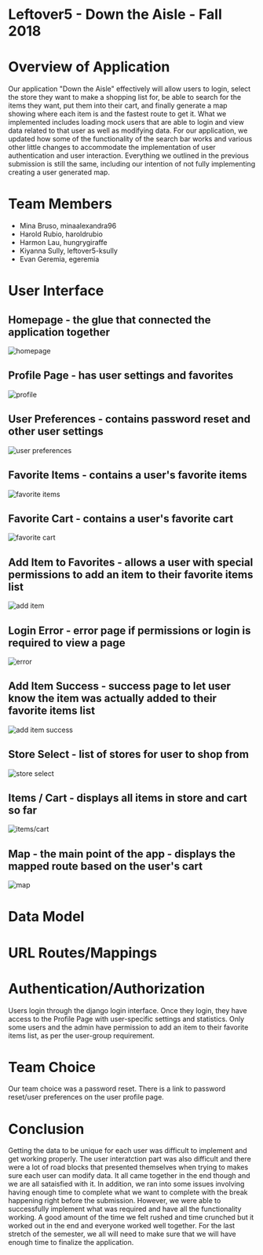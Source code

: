 # Leftover5 - Down the Aisle - Fall 2018

# Overview of Application
Our application "Down the Aisle" effectively will allow users to login, select the store they want to make a shopping list for, be able to search for the items they want, put them into their cart, and finally generate a map showing where each item is and the fastest route to get it. What we implemented includes loading mock users that are able to login and view data related to that user as well as modifying data. For our application, we updated how some of the functionality of the search bar works and various other little changes to accommodate the implementation of user authentication and user interaction. Everything we outlined in the previous submission is still the same, including our intention of not fully implementing creating a user generated map.

# Team Members
* Mina Bruso, minaalexandra96
* Harold Rubio, haroldrubio
* Harmon Lau, hungrygiraffe
* Kiyanna Sully, leftover5-ksully
* Evan Geremia, egeremia

# User Interface
## Homepage - the glue that connected the application together
![homepage](imgs/homepage-UI.png)

## Profile Page - has user settings and favorites
![profile](imgs/profile-UI.png)

## User Preferences - contains password reset and other user settings
![user preferences](imgs/password-reset-UI.png)

## Favorite Items - contains a user's favorite items
![favorite items](imgs/favorite-item-UI.png)

## Favorite Cart - contains a user's favorite cart
![favorite cart](imgs/favorite-cart-UI.png)

## Add Item to Favorites - allows a user with special permissions to add an item to their favorite items list
![add item](imgs/add-to-faves-UI.png)

## Login Error - error page if permissions or login is required to view a page
![error](imgs/page-error-UI.png)

## Add Item Success - success page to let user know the item was actually added to their favorite items list
![add item success](imgs/success-UI.png)

## Store Select - list of stores for user to shop from 
![store select](imgs/store-select-UI.png)

## Items / Cart - displays all items in store and cart so far
![items/cart](imgs/item-cart-UI.png)

## Map - the main point of the app - displays the mapped route based on the user's cart
![map](imgs/map_screen-UI.png)

# Data Model

# URL Routes/Mappings

# Authentication/Authorization
Users login through the django login interface. Once they login, they have access to the Profile Page with user-specific settings and statistics. Only some users and the admin have permission to add an item to their favorite items list, as per the user-group requirement.

# Team Choice
Our team choice was a password reset. There is a link to password reset/user preferences on the user profile page. 

# Conclusion
Getting the data to be unique for each user was difficult to implement and get working properly. The user interatction part was also difficult and there were a lot of road blocks that presented themselves when trying to makes sure each user can modify data. It all came together in the end though and we are all sataisfied with it. In addition, we ran into some issues involving having enough time to complete what we want to complete with the break happening right before the submission. However, we were able to successfully implement what was required and have all the functionality working. A good amount of the time we felt rushed and time crunched but it worked out in the end and everyone worked well together. For the last stretch of the semester, we all will need to make sure that we will have enough time to finalize the application.


